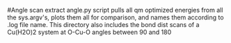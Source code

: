 #Angle scan extract
angle.py script pulls all qm optimized energies from all the sys.argv's, plots them all for comparison, and names them according to .log file name. This directory also includes the bond dist scans of a Cu(H2O)2 system at O-Cu-O angles between 90 and 180 
